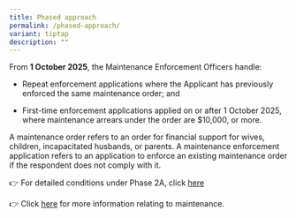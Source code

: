 ```yaml
---
title: Phased approach
permalink: /phased-approach/
variant: tiptap
description: ""
---
```

<p>From <strong>1 October 2025</strong>, the Maintenance Enforcement Officers
handle:</p>
<ul>
<li>
<p>Repeat enforcement applications where the Applicant has previously enforced
the same maintenance order; and</p>
</li>
<li>
<p>First-time enforcement applications applied on or after 1 October 2025,
where maintenance arrears under the order are $10,000, or more.</p>
</li>
</ul>
<p>A maintenance order refers to an order for financial support for wives,
children, incapacitated husbands, or parents. A maintenance enforcement
application refers to an application to enforce an existing maintenance
order if the respondent does not comply with it.</p>
<p>👉 For detailed conditions under Phase 2A, click <a href="https://med.mlaw.gov.sg/what-types-of-maintenance-orders-does-phase-2A-apply-to/" rel="noopener nofollow" target="_blank">here</a>
</p>
<p>👉 Click <a href="https://www.judiciary.gov.sg/family/maintenance" rel="noopener nofollow" target="_blank">here</a>&nbsp;for
more information relating to maintenance.</p>
<p></p>